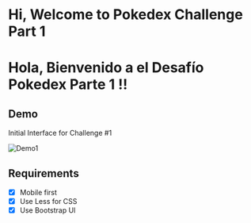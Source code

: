 # Hi, Welcome to Pokedex Challenge Part 1
# Hola, Bienvenido a el Desafío Pokedex Parte 1 !!

## Demo

Initial Interface for Challenge #1

![Demo1](assets/demo.jgg)

## Requirements

- [X] Mobile first
- [X] Use Less for CSS
- [X] Use Bootstrap UI
